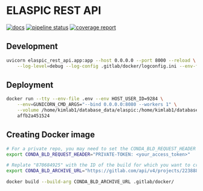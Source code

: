 # ELASPIC REST API

[![docs](https://img.shields.io/badge/docs-v0.1.2-blue.svg)](https://elaspic.gitlab.io/elaspic-rest-api/v0.1.2/)
[![pipeline status](https://gitlab.com/elaspic/elaspic-rest-api/badges/v0.1.2/pipeline.svg)](https://gitlab.com/elaspic/elaspic-rest-api/commits/v0.1.2/)
[![coverage report](https://gitlab.com/elaspic/elaspic-rest-api/badges/v0.1.2/coverage.svg)](https://elaspic.gitlab.io/elaspic-rest-api/v0.1.2/htmlcov/)

## Development

```bash
uvicorn elaspic_rest_api.app:app --host 0.0.0.0 --port 8000 --reload \
    --log-level=debug --log-config .gitlab/docker/logconfig.ini --env-file .env
```

## Deployment

```bash
docker run --tty --env-file .env --env HOST_USER_ID=9284 \
    --env=GUNICORN_CMD_ARGS="--bind 0.0.0.0:8080 --workers 1" \
    --volume /home/kimlab1/database_data/elaspic:/home/kimlab1/database_data/elaspic:rw \
    affb2a451524
```

## Creating Docker image

```bash
# For a private repo, you may need to set the CONDA_BLD_REQUEST_HEADER environment variable
export CONDA_BLD_REQUEST_HEADER="PRIVATE-TOKEN: <your_access_token>"

# Replate "870684925" with the ID of the build for which you want to create the image
export CONDA_BLD_ARCHIVE_URL="https://gitlab.com/api/v4/projects/22388857/jobs/870684925/artifacts"

docker build --build-arg CONDA_BLD_ARCHIVE_URL .gitlab/docker/
```
